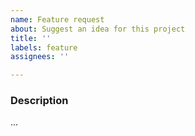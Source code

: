 ```yaml
---
name: Feature request
about: Suggest an idea for this project
title: ''
labels: feature
assignees: ''

---
```


### Description ###
<!-- How do you want ccache to work or behave? -->

...

